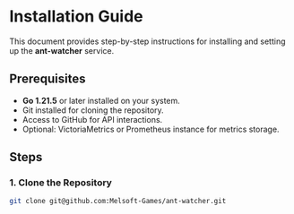 # Installation Guide

This document provides step-by-step instructions for installing and setting up the **ant-watcher** service.

## Prerequisites

- **Go 1.21.5** or later installed on your system.
- Git installed for cloning the repository.
- Access to GitHub for API interactions.
- Optional: VictoriaMetrics or Prometheus instance for metrics storage.

## Steps

### 1. Clone the Repository

```bash
git clone git@github.com:Melsoft-Games/ant-watcher.git

